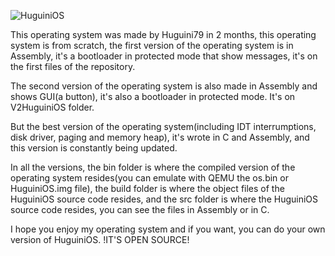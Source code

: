 ![HuguiniOS](https://github.com/user-attachments/assets/8626dd3d-c1d2-4648-8adf-29595efa4268)

This operating system was made by Huguini79 in 2 months, this operating system is from scratch, the first version of the operating system is in Assembly, it's a bootloader in protected mode that show messages, it's on the first files of the repository.

The second version of the operating system is also made in Assembly and shows GUI(a button), it's also a bootloader in protected mode. It's on V2HuguiniOS folder.

But the best version of the operating system(including IDT interrumptions, disk driver, paging and memory heap), it's wrote in C and Assembly, and this version is constantly being updated.

In all the versions, the bin folder is where the compiled version of the operating system resides(you can emulate with QEMU the os.bin or HuguiniOS.img file), the build folder is where the object files of the HuguiniOS source code resides, and the src folder is where the HuguiniOS source code resides, you can see the files in Assembly or in C.

I hope you enjoy my operating system and if you want, you can do your own version of HuguiniOS. !IT'S OPEN SOURCE!

